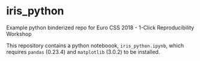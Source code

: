# iris_python
Example python binderized repo for Euro CSS 2018 - 1-Click Reproducibility Workshop

This repository contains a python noteboook, `iris_python.ipynb`, which requires `pandas` (0.23.4) and `matplotlib` (3.0.2) to be installed.

